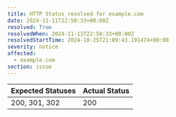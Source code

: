 ```yaml
---
title: HTTP Status resolved for example.com
date: 2024-11-11T22:58:33+00:00Z
resolved: True
resolvedWhen: 2024-11-11T22:58:33+00:00Z
resolvedStartTime: 2024-10-25T21:09:43.191474+00:00
severity: notice
affected:
  - example.com
section: issue
---
```


| Expected Statuses | Actual Status  |
|-------------------|----------------|
| 200, 301, 302 | 200 |

